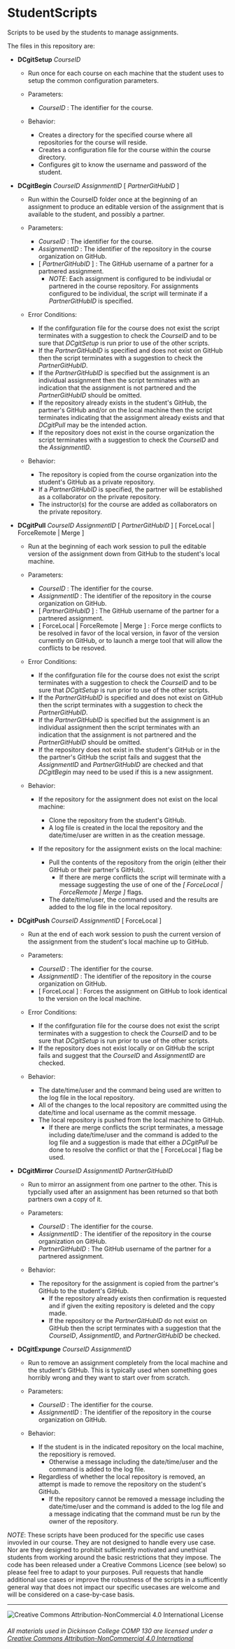 # StudentScripts
Scripts to be used by the students to manage assignments.

The files in this repository are:
* __DCgitSetup__ _CourseID_
  * Run once for each course on each machine that the student uses to setup the common configuration parameters.
  
  * Parameters: 
    * _CourseID_ : The identifier for the course. 
    
  * Behavior:
    * Creates a directory for the specified course where all repositories for the course will reside.
    * Creates a configuration file for the course within the course directory.
    * Configures git to know the username and password of the student.
    
* __DCgitBegin__ _CourseID_ _AssignmentID_ [ _PartnerGitHubID_ ]
  * Run within the CourseID folder once at the beginning of an assignment to produce an editable version of the assignment that is available to the student, and possibly a partner. 

  * Parameters:
    * _CourseID_ : The identifier for the course. 
    * _AssignmentID_ : The identifier of the repository in the course organization on GitHub.
    * [ _PartnerGitHubID_ ] : The GitHub username of a partner for a partnered assignment.
      * _NOTE_: Each assignment is configured to be indiviudal or partnered in the course repository. For assignments configured to be individual, the script will terminate if a _PartnerGitHubID_ is specified.
      
   * Error Conditions:
     * If the confifguration file for the course does not exist the script terminates with a suggestion to check the _CourseID_ and to be sure that _DCgitSetup_ is run prior to use of the other scripts.
     * If the _PartnerGitHubID_ is specified and does not exist on GitHub then the script terminates with a suggestion to check the _PartnerGitHubID_.
     * If the _PartnerGitHubID_ is specified but the assignment is an individual assignment then the script terminates with an indication that the assignment is not partnered and the _PartnerGitHubID_ should be omitted.
     * If the repository already exists in the student's GitHub, the partner's GitHub and/or on the local machine then the script terminates indicating that the assignment already exists and that _DCgitPull_ may be the intended action. 
     * If the repository does not exist in the course organization the script terminates with a suggestion to check the _CourseID_ and the _AssignmentID_.
     
   * Behavior:
     * The repository is copied from the course organization into the student's GitHub as a private repository.
     * If a _PartnerGitHubID_ is specified, the partner will be established as a collaborator on the private repository.
     * The instructor(s) for the course are added as collaborators on the private repository.
    
* __DCgitPull__ _CourseID_ _AssignmentID_ [ _PartnerGitHubID_ ] [ ForceLocal | ForceRemote | Merge ]
  * Run at the beginning of each work session to pull the editable version of the assignment down from GitHub to the student's local machine.
  
  * Parameters:
    * _CourseID_ : The identifier for the course. 
    * _AssignmentID_ : The identifier of the repository in the course organization on GitHub.
    * [ _PartnerGitHubID_ ] : The GitHub username of the partner for a partnered assignment.
    * [ ForceLocal | ForceRemote | Merge ] : Force merge conflicts to be resolved in favor of the local version, in favor of the version currently on GitHub, or to launch a merge tool that will allow the conflicts to be resoved.
      
  * Error Conditions:
    * If the confifguration file for the course does not exist the script terminates with a suggestion to check the _CourseID_ and to be sure that _DCgitSetup_ is run prior to use of the other scripts.
    * If the _PartnerGitHubID_ is specified and does not exist on GitHub then the script terminates with a suggestion to check the _PartnerGitHubID_.
    * If the _PartnerGitHubID_ is specified but the assignment is an individual assignment then the script terminates with an indication that the assignment is not partnered and the _PartnerGitHubID_ should be omitted.
    * If the repository does not exist in the student's GitHub or in the the partner's GitHub the script fails and suggest that the _AssignmentID_ and _PartnerGitHubID_ are checked and that _DCgitBegin_ may need to be used if this is a new assignment.
  
  * Behavior:
    * If the repository for the assignment does not exist on the local machine:
      * Clone the repository from the student's GitHub.  
      * A log file is created in the local the repository and the date/time/user are written in as the creation message.
      
    * If the repository for the assignment exists on the local machine:
      * Pull the contents of the repository from the origin (either their GitHub or their partner's GitHub).  
        * If there are merge conflicts the script will terminate with a message suggesting the use of one of the _[ ForceLocal | ForceRemote | Merge ]_ flags.
      * The date/time/user, the command used and the results are added to the log file in the local repository.
    
* __DCgitPush__ _CourseID_ _AssignmentID_ [ ForceLocal ]
  * Run at the end of each work session to push the current version of the assignment from the student's local machine up to GitHub.
    
  * Parameters:
    * _CourseID_ : The identifier for the course. 
    * _AssignmentID_ : The identifier of the repository in the course organization on GitHub.
    * [ ForceLocal ] : Forces the assignment on GitHub to look identical to the version on the local machine.
    
  * Error Conditions:
    * If the confifguration file for the course does not exist the script terminates with a suggestion to check the _CourseID_ and to be sure that _DCgitSetup_ is run prior to use of the other scripts.
    * If the repository does not exist locally or on GitHub the script fails and suggest that the _CourseID_ and _AssignmentID_ are checked.
    
  * Behavior:
    * The date/time/user and the command being used are written to the log file in the local repository.
    * All of the changes to the local repository are committed using the date/time and local username as the commit message.
    * The local repository is pushed from the local machine to GitHub. 
      * If there are merge conflicts the script terminates, a message including date/time/user and the command is added to the log file and a suggestion is made that either a _DCgitPull_ be done to resolve the conflict or that the [ ForceLocal ] flag be used.


* __DCgitMirror__ _CourseID_ _AssignmentID_ _PartnerGitHubID_
  * Run to mirror an assignment from one partner to the other.  This is typcially used after an assignment has been returned so that both partners own a copy of it.
  
  * Parameters:
    * _CourseID_ : The identifier for the course. 
    * _AssignmentID_ : The identifier of the repository in the course organization on GitHub.
    * _PartnerGitHubID_ : The GitHub username of the partner for a partnered assignment.
    
  * Behavior:
    * The repository for the assignment is copied from the partner's GitHub to the student's GitHub.  
      * If the repository already exists then confirmation is requested and if given the exiting repository is deleted and the copy made.
      * If the repository or the _PartnerGitHubID_ do not exist on GitHub then the script terminates with a suggestion that the _CourseID_, _AssignmentID_, and _PartnerGitHubID_ be checked.
    
* __DCgitExpunge__ _CourseID_ _AssignmentID_
  * Run to remove an assignment completely from the local machine and the student's GitHub.  This is typically used when something goes horribly wrong and they want to start over from scratch.

  * Parameters:
    * _CourseID_ : The identifier for the course. 
    * _AssignmentID_ : The identifier of the repository in the course organization on GitHub.
    
  * Behavior:
    * If the student is in the indicated repository on the local machine, the repositiory is removed.
      * Otherwise a message including the date/time/user and the command is added to the log file.
    * Regardless of whether the local repository is removed, an attempt is made to remove the repository on the student's GitHub.
      * If the repository cannot be removed a message including the date/time/user and the command is added to the log file and a message indicating that the command must be run by the owner of the repository.

_NOTE_: These scripts have been produced for the specific use cases invovled in our course.  They are not designed to handle every use case. Nor are they designed to prohibit sufficiently motivated and unethical students from working around the basic restrictions that they impose.  The code has been released under a Creative Commons Licence (see below) so please feel free to adapt to your purposes. Pull requests that handle additional use cases or improve the robustness of the scripts in a sufficently general way that does not impact our specific usecases are welcome and will be considered on a case-by-case basis.

___
![Creative Commons Attribution-NonCommercial 4.0 International License](https://i.creativecommons.org/l/by-nc/4.0/88x31.png "Creative Commons Attribution-NonCommercial 4.0 International License")
###### All materials used in Dickinson College COMP 130</span> are licensed under a [Creative Commons Attribution-NonCommercial 4.0 International ](http://creativecommons.org/licenses/by-nc/4.0/)
